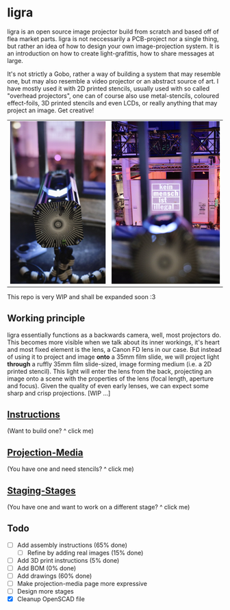 # ligra

ligra is an open source image projector build from scratch and based off of flea market parts. ligra is not neccessarily a PCB-project nor a single thing, but rather an idea of how to design your own image-projection system. It is an introduction on how to create light-grafittis, how to share messages at large.

It's not strictly a Gobo, rather a way of building a system that may resemble one, but may also resemble a video projector or an abstract source of art. I have mostly used it with 2D printed stencils, usually used with so called "overhead projectors", one can of course also use metal-stencils, coloured effect-foils, 3D printed stencils and even LCDs, or really anything that may project an image. Get creative! 

<table>
  <tbody>
    <tr>
      <td>
        <img src="images/signal-2024-06-01-161329_003.jpeg"/>
      </td>
      <td>
        <img src="images/signal-2024-06-01-161329_004.jpeg"/>
      </td>
    </tr>
  </tbody>
</table>

This repo is very WIP and shall be expanded soon :3

## Working principle

ligra essentially functions as a backwards camera, well, most projectors do. This becomes more visible when we talk about its inner workings, it's heart and most fixed element is the lens, a Canon FD lens in our case. But instead of using it to project and image **onto** a 35mm film slide, we will project light **through** a ruffly 35mm film slide-sized, image forming medium (i.e. a 2D printed stencil). This light will enter the lens from the back, projecting an image onto a scene with the properties of the lens (focal length, aperture and focus). Given the quality of even early lenses, we can expect some sharp and crisp projections. [WIP ...]

## [Instructions](https://github.com/Jana-Marie/ligra/blob/main/instructions.md)

(Want to build one? ^ click me)

## [Projection-Media](https://github.com/Jana-Marie/ligra/blob/main/projection-media.md)

(You have one and need stencils? ^ click me)

## [Staging-Stages](https://github.com/Jana-Marie/ligra/blob/main/staging-stages.md)

(You have one and want to work on a different stage? ^ click me)

## Todo

- [ ] Add assembly instructions (65% done)
  - [ ] Refine by adding real images (15% done)
- [ ] Add 3D print instructions (5% done)
- [ ] Add BOM (0% done)
- [ ] Add drawings (60% done)
- [ ] Make projection-media page more expressive
- [ ] Design more stages
- [x] Cleanup OpenSCAD file
